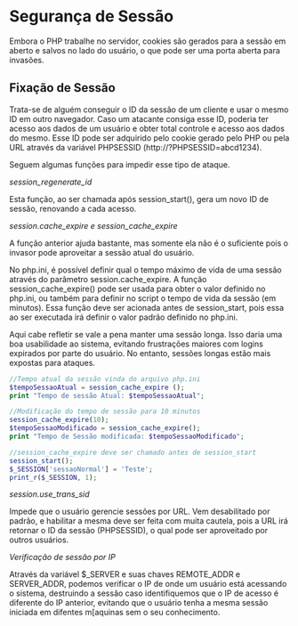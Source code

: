 # Segurança de Sessão

Embora o PHP trabalhe no servidor, cookies são gerados para a sessão em aberto e salvos no lado do usuário, o que pode ser uma porta aberta para invasões.

## Fixação de Sessão

Trata-se de alguém conseguir o ID da sessão de um cliente e usar o mesmo ID em outro navegador. Caso um atacante consiga esse ID, poderia ter acesso aos dados de um usuário e obter total controle e acesso aos dados do mesmo. Esse ID pode ser adquirido pelo cookie gerado pelo PHP ou pela URL através da variável PHPSESSID (http://<url>?PHPSESSID=abcd1234).

Seguem algumas funções para impedir esse tipo de ataque.

*session_regenerate_id*

Esta função, ao ser chamada após session_start(), gera um novo ID de sessão, renovando a cada acesso. 

*session.cache_expire e session_cache_expire*

A função anterior ajuda bastante, mas somente ela não é o suficiente pois o invasor pode aproveitar a sessão atual do usuário.

No php.ini, é possível definir qual o tempo máximo de vida de uma sessão através do parâmetro session.cache_expire. A função session_cache_expire() pode ser usada para obter o valor definido no php.ini, ou também para definir no script o tempo de vida da sessão (em minutos). Essa função deve ser acionada antes de session_start, pois essa ao ser executada irá definir o valor padrão definido no php.ini.

Aqui cabe refletir se vale a pena manter uma sessão longa. Isso daria uma boa usabilidade ao sistema, evitando frustrações maiores com logins expirados por parte do usuário. No entanto, sessões longas estão mais expostas para ataques.

```php
//Tempo atual da sessão vinda do arquivo php.ini
$tempoSessaoAtual = session_cache_expire ();
print "Tempo de sessão Atual: $tempoSessaoAtual";

//Modificação do tempo de sessão para 10 minutos
session_cache_expire(10);
$tempoSessaoModificado = session_cache_expire();
print "Tempo de Sessão modificada: $tempoSessaoModificado";

//session_cache_expire deve ser chamado antes de session_start
session_start();
$_SESSION['sessaoNormal'] = 'Teste';
print_r($_SESSION, 1);
```

*session.use_trans_sid*

Impede que o usuário gerencie sessões por URL. Vem desabilitado por padrão, e habilitar a mesma deve ser feita com muita cautela, pois a URL irá retornar o ID da sessão (PHPSESSID), o qual pode ser aproveitado por outros usuários.

*Verificação de sessão por IP*

Através da variável $_SERVER e suas chaves REMOTE_ADDR e SERVER_ADDR, podemos verificar o IP de onde um usuário está acessando o sistema, destruindo a sessão caso identifiquemos que o IP de acesso é diferente do IP anterior, evitando que o usuário tenha a mesma sessão iniciada em difentes m[aquinas sem o seu conhecimento. 
